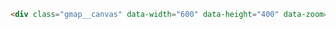 ```html
<div class="gmap__canvas" data-width="600" data-height="400" data-zoom="6" data-latlng="-32.798535, 144.960605"></div>
```
<div class="gmap__canvas" data-width="600" data-height="400" data-zoom="6" data-latlng="-32.798535, 144.960605"></div>
